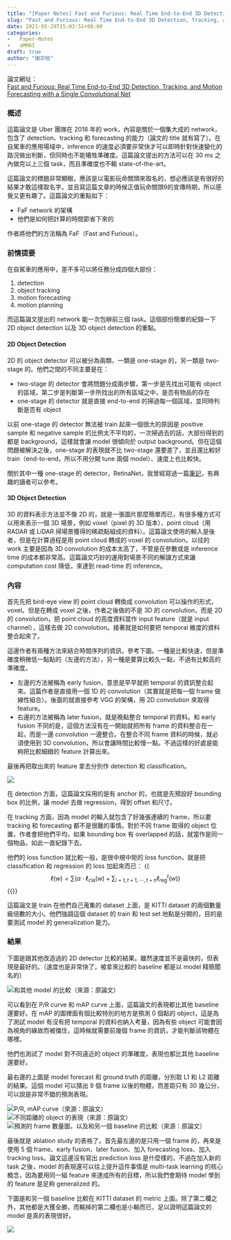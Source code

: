 ```yaml
---
title: "[Paper Notes] Fast and Furious: Real Time End-to-End 3D Detection, Tracking, and Motion Forecasting with a Single Convolutional Net"
slug: "Fast and Furious: Real Time End-to-End 3D Detection, Tracking, and Motion Forecasting with a Single Convolutional Net"
date: 2021-05-29T15:03:51+08:00
categories:
-   Paper-Notes
-   aMMAI
draft: true
author: "謝宗晅"
---
```


論文網址：\
[Fast and Furious: Real Time End-to-End 3D Detection, Tracking, and Motion Forecasting with a Single Convolutional Net](https://arxiv.org/pdf/2012.12395.pdf)

### 概述

這篇論文是 Uber 團隊在 2018 年的 work，內容是關於一個集大成的 network，包含了 detection、tracking 和 forecasting 的能力（論文的 title 就有寫了）。在自駕車的應用場域中，inference 的速度必須要非常快才可以即時針對快速變化的路況做出判斷，但同時也不能犧牲準確度。這篇論文提出的方法可以在 30 ms 之內做完以上三個 task，而且準確度也不輸 state-of-the-art。

這篇論文的標題非常顯眼，應該是以電影玩命關頭來取名的，想必應該是有很好的結果才敢這樣取名字。並且寫這篇文章的時候正值玩命關頭9的宣傳時期，所以感覺又更有趣了。這篇論文的重點如下：
* FaF network 的架構
* 他們是如何把計算的時間節省下來的

作者將他們的方法稱為 FaF（Fast and Furious）。

### 前情提要

在自駕車的應用中，差不多可以將任務分成四個大部份：
1. detection
2. object tracking
3. motion forecasting
4. motion planning

而這篇論文提出的 network 能一次包辦前三個 task。這個部份簡單的紀錄一下 2D object detection 以及 3D object detection 的重點。

#### 2D Object Detection

2D 的 object detector 可以被分為兩類，一類是 one-stage 的，另一類是 two-stage 的。他們之間的不同主要是在：
* two-stage 的 detector 會將問題分成兩步驟，第一步是先找出可能有 object 的區域，第二步是判斷第一步所找出的所有區域之中，是否有物品的存在
* one-stage 的 detector 就是直接 end-to-end 的掃過每一個區域，並同時判斷是否有 object

以前 one-stage 的 detector 無法被 train 起來一個很大的原因是 positive sample 和 negative sample 的比例太不平均的，一次掃過去的話，大部份得到的都是 background，這樣就會讓 model 很傾向於 output background。但在這個問題被解決之後，one-stage 的表現就不比 two-stage 還要差了，並且還比較好 train（end-to-end，所以不用分開 tune 兩個 model）、速度上也比較快。

關於其中一種 one-stage 的 detector，RetinaNet，我曾經寫過一篇[筆記](https://vincentthh35.csie.org/p/fcos-fully-convolutional-one-stage-object-detection/)，有興趣的讀者可以參考。

#### 3D Object Detection

3D 的資料表示方法並不像 2D 的，就是一張圖片那麼簡單而已，有很多種方式可以用來表示一個 3D 場景，例如 voxel（pixel 的 3D 版本）、point cloud（用 RADAR 或 LiDAR 掃場景獲得的稀疏點組成的資料）。這篇論文使用的輸入是後者，但是在計算過程是用 point cloud 轉成的 voxel 的 convolution，以往的 work 主要是因為 3D convolution 的成本太高了，不管是在參數或是 inference time 的成本都非常高。這篇論文巧妙的運用對場景不同的解讀方式來讓 computation cost 降低，來達到 read-time 的 inference。

### 內容

首先先把 bird-eye view 的 point cloud 轉換成 convolution 可以操作的形式，voxel。但是在轉成 voxel 之後，作者之後做的不是 3D 的 convolution，而是 2D 的 convolution，把 point cloud 的高度資料當作 input feature（就是 input channel），這樣去做 2D convolution。接著就是如何要把 temporal 維度的資料整合起來了。

這邊作者有兩種方法來結合時間序列的資訊，參考下圖。一種是比較快速，但是準確度稍微低一點點的（左邊的方法），另一種是要算比較久一點，不過有比較高的準確度。
* 左邊的方法被稱為 early fusion，意思是早早就把 temporal 的資訊整合起來。這篇作者是直接用一個 1D 的 convolution（其實就是把每一個 frame 做線性組合）。後面的就直接參考 VGG 的架構，用 2D convolution 來取得 feature。
* 右邊的方法被稱為 later fusion，就是晚點整合 temporal 的資料。和 early fusion 不同的是，這個方法沒有在一開始就把所有 frame 的資料整合在一起，而是一邊 convolution 一邊整合。在整合不同 frame 資料的時候，就必須使用到 3D convolution，所以會讓時間比較慢一點。不過這樣的好處是能夠把比較細緻的 feature 計算出來。

最後再把取出來的 feature 拿去分別作 detection 和 classification。

![](temporal.png)

在 detection 方面，這篇論文採用的是有 anchor 的，也就是先預設好 bounding box 的比例，讓 model 去做 regression，得到 offset 和尺寸。

在 tracking 方面，因為 model 的輸入就包含了好幾張連續的 frame，所以要 tracking 和 forecasting 都不是很難的事情。對於不同 frame 取得的 object 位置，作者會把他們平均，如果 bounding box 有 overlapped 的話，就當作是同一個物品，如此一直紀錄下去。

他們的 loss function 就比較一般，是很中規中矩的 loss function，就是把 classification 和 regression 的 loss 加起來而已：
{{<math>}}
$$\ell(w) = \sum \Big( \alpha \cdot \ell_{\text{cla}}(w) + \sum_{i=t,t+1,\cdots,t+n} \ell^t_{\text{reg}}(w) \Big)$$
{{</math>}}

這篇論文是 train 在他們自己蒐集的 dataset 上面，是 KITTI dataset 的兩個數量級倍數的大小。他們強調這個 dataset 的 train 和 test set 地點是分開的，目的是要測試 model 的 generalization 能力。

### 結果

下圖是跟其他改造過的 2D detector 比較的結果。雖然速度並不是最快的，但表現是最好的。（速度也是非常快了，被拿來比較的 baseline 都是以 model 精簡聞名的）

![和其他 model 的比較（來源：原論文）](table1.png)

可以看到在 P/R curve 和 mAP curve 上面，這篇論文的表現都比其他 baseline 還要好。在 mAP 的圖裡面有個比較特別的地方是預測 0 個點的 object，這是為了測試 model 有沒有把 temporal 的資料也納入考量，因為有些 object 可能會因為視角的緣故而被擋住，這時候就需要前幾個 frame 的資訊，才能判斷該物體在哪裡。

他們也測試了 model 對不同遠近的 object 的準確度，表現也都比其他 baseline 還要好。

最右邊的上圖是 model forecast 和 ground truth 的距離，分別取 L1 和 L2 距離的結果。這個 model 可以猜出 9 個 frame 以後的物體，而差距只有 30 幾公分，可以說是非常不錯的預測表現。

![P/R, mAP curve（來源：原論文）](performance.png)![不同距離的 object 的表現（來源：原論文）](distance.png)![預測的 frame 數量圖，以及和另一個 baseline 的比較（來源：原論文）](forecast.png)

最後就是 ablation study 的表格了。首先最左邊的是只用一個 frame 的，再來是使用 5 個 frame、early fusion、later fusion、加入 forecasting loss、加入 tracking loss。論文這邊沒有寫出 prediction loss 是什麼樣的，不過在加入新的 task 之後，model 的表現還可以往上提升這件事情是 multi-task learning 的核心概念，因為要用同一組 feature 來達成所有的目標，所以我們會期待 model 學到的 feature 是足夠 generalized 的。

下圖是和另一個 baseline 比較在 KITTI dataset 的 metric 上面。除了第二欄之外，其他都是大獲全勝，而輸掉的第二欄也是小輸而已，足以證明這篇論文的 model 是真的表現很好。

![](ablation.png)
